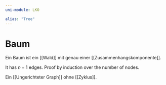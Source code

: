 ```yaml
---
uni-module: LKO

alias: "Tree"
---
```


# Baum

Ein Baum ist ein [[Wald]] mit genau einer [[Zusammenhangskomponente]].

It has $n-1$ edges.
Proof by induction over the number of nodes.

Ein [[Ungerichteter Graph]] ohne [[Zyklus]].